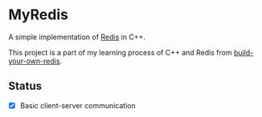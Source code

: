 # MyRedis

A simple implementation of [Redis](https://redis.io/) in C++.

This project is a part of my learning process of C++ and Redis from [build-your-own-redis](https://build-your-own.org/redis/).

## Status

- [x] Basic client-server communication

